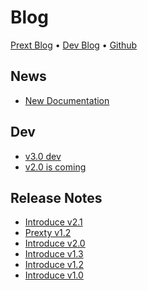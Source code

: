 # Blog

[Prext Blog](/blog/introduction) • [Dev Blog](https://do4ng.vercel.app) • [Github](https://github.com/do4ng/)

## News

- [New Documentation](/blog/v2/new-docs) <Badge type="warning" text="news" />

## Dev

- [v3.0 dev](/blog/v3/dev-v3-0) <Badge type="info" text="dev" />
- [v2.0 is coming](/blog/v2/dev-v2-0) <Badge type="info" text="dev" />

## Release Notes

- [Introduce v2.1](/blog/v2/v2-1) <Badge type="tip" text="release" />
- [Prexty v1.2](/blog/v2/prexty-v1-2) <Badge type="tip" text="release" /> <Badge type="danger" text="prexty" />
- [Introduce v2.0](/blog/v2/v2-0) <Badge type="tip" text="release" />
- [Introduce v1.3](/blog/v1/v1-3) <Badge type="tip" text="release" />
- [Introduce v1.2](/blog/v1/v1-2) <Badge type="tip" text="release" />
- [Introduce v1.0](/blog/v1/v1-0) <Badge type="tip" text="release" />
